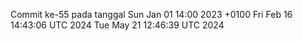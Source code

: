 Commit ke-55 pada tanggal Sun Jan 01 14:00 2023 +0100
Fri Feb 16 14:43:06 UTC 2024
Tue May 21 12:46:39 UTC 2024
